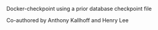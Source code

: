Docker-checkpoint using a prior database checkpoint file

Co-authored by Anthony Kallhoff and Henry Lee
